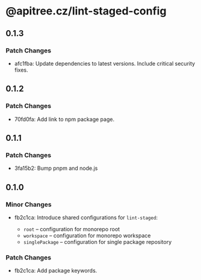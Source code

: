 # @apitree.cz/lint-staged-config

## 0.1.3

### Patch Changes

- afc1fba: Update dependencies to latest versions. Include critical security fixes.

## 0.1.2

### Patch Changes

- 70fd0fa: Add link to npm package page.

## 0.1.1

### Patch Changes

- 3fa15b2: Bump pnpm and node.js

## 0.1.0

### Minor Changes

- fb2c1ca: Introduce shared configurations for `lint-staged`:

  - `root` – configuration for monorepo root
  - `workspace` – configuration for monorepo workspace
  - `singlePackage` – configuration for single package repository

### Patch Changes

- fb2c1ca: Add package keywords.

